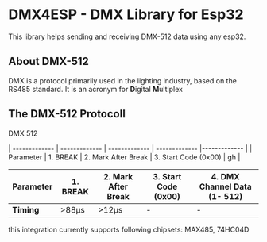 # DMX4ESP - DMX Library for Esp32
This library helps sending and receiving DMX-512 data using any esp32.

## About DMX-512

DMX is a protocol primarily used in the lighting industry, based on the RS485 standard.
It is an acronym for **D**igital **M**ultiplex

## The DMX-512 Protocoll

DMX 512


| ------------- | ------------- | ------------- | ------------- |------------- |
| Parameter | 1. BREAK | 2. Mark After Break | 3. Start Code (0x00) | gh |


| Parameter | 1. BREAK | 2. Mark After Break | 3. Start Code (0x00) | 4. DMX Channel Data (1- 512) | 
| ------------- | ------------- | ------------- | ------------- |------------- |
| **Timing** | >88µs | >12µs | - | - | 

this integration currently supports following chipsets: MAX485, 74HC04D
